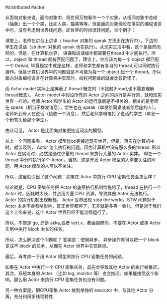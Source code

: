 #distributed #actor

从面向对象来说，面向对象中，将世间万物看作一个个对象，从相同对象中总结（抽象）出一个个类，比如人类，猫类等等，但是面向对象理论在落实的编程语言中时，没有考虑到世界线问题，即世界的时间流转问题，举个例子：

课堂上，老师在讲台上讲课（ teacher 对象的 speak 方法正在执行中），下边的学生在说话（student 对象的 speak 也在执行）。从现实生活中看，这个是自然而然的，但是，在计算机世界， 讲课和说话操作都需要在thread 中才能执行。所以，object 和 thread 就有匹配问题了，理论上，你应该为每一个 object 都匹配一个 thread, 毕竟现实中就是这样，老师和学生都有各自的 thread,可以同时执行操作。但是计算机世界中的问题就是不可能为每一个 object 起一个 thread。所以面向对象编程语言在计算机中实现时，线程问题做的就会比较奇怪了。

而 Actor  model 实际上是屏蔽了 thread 概念的（不接触thread,也不需要理解thread概念）。 Actor  model 中假设所有的 Actor 之间的运行是并行的，就和现实世界一样的。老师 Actor 和学生的 Actor 的运行底层是不相关的，相关的是老师在 speak（相当于群发消息），学生也在 speak（单发给同桌或者给后座的人），老师听到有人在说话（接收一个消息），然后老师拿粉笔打了说话的学生（单发一个粉笔头给那个学生）。

由此可见， Actor 是比面向对象更接近现实的模型。

从上一个问题来看， Actor 模型比oo更接近现实世界，但是，落实在计算机中时，就涉及到， Actor 怎么执行的问题。因为计算机中没有那么多的thread, 所以 Actor 在实现时，必然是通过少量的 thread 来执行大量的 Actor 实体。 即在一个 thread 中分时执行多个 Actor 。当然，这是开发 Actor 模型的人需要关注的问题，用 Actor 模型的人可以不关注。

所以，这里就引出了这个问题：如果在 Actor 中执行 CPU 密集任务会怎么样？

结论就是，CPU 密集任务把 Actor 的底层执行机制给拖垮了，thread 在执行一个 Actor 时，因耗时太长，并占用大量 CPU 资源，导致其他 Actor 无法执行。 Actor 的执行机制出现断档， Actor 世界出现 stop the world。STW 问题对于 Actor 本身不会有啥影响，反正世界都停了，无非就是多等一会儿。但是对于我们这个上帝来说，这个 Actor 世界已经不能流畅运行了。

所以，不管是 go, 还是 akka,或者 vert.x，都会提醒你，不要在 Actor 或类 Actor 实例中执行 block 太长的任务。

所以，怎么解决这个问题呢？
答案是：使用异步。
异步操作就可以把一个 block 变成不 block 的任务，从而在 Actor 世界中实现目标。

最后，再考虑一下用 Actor 模型来执行 CPU 密集任务的问题。

如果在 Actor 中执行一个 CPU 密集任务，首先会导致其他 Actor 的执行被推迟，其次，系统本身的 Actor （比如 log, monitor 等）也会推迟。如果能接受这个影响，那么用 Actor 来执行 CPU 密集任务也没有问题。

另一种方案是，把CPU密集 Actor 放到单独的 executor 中，与其他 Actor 分离，充分利用多线程特性